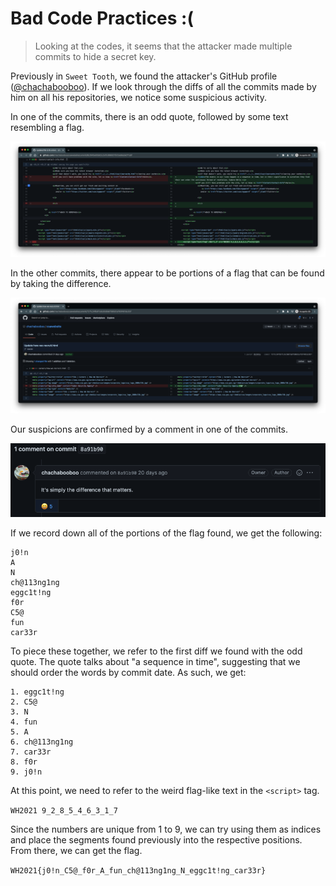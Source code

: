 # Bad Code Practices :​(

> Looking at the codes, it seems that the attacker made multiple commits to hide a secret key.

Previously in `Sweet Tooth`, we found the attacker's GitHub profile ([@chachabooboo](https://github.com/chachabooboo)). If we look through the diffs of all the commits made by him on all his repositories, we notice some suspicious activity.

In one of the commits, there is an odd quote, followed by some text resembling a flag.

![git diff](/images/Bad%20Code%20Practices%20%3A%28_1.png)

In the other commits, there appear to be portions of a flag that can be found by taking the difference.

![git diff](/images/Bad%20Code%20Practices%20%3A%28_2.png)

Our suspicions are confirmed by a comment in one of the commits.

![git diff](/images/Bad%20Code%20Practices%20%3A%28_3.png)

If we record down all of the portions of the flag found, we get the following:
```
j0!n
A
N
ch@113ng1ng
eggc1t!ng
f0r
C5@
fun
car33r
```

To piece these together, we refer to the first diff we found with the odd quote. The quote talks about "a sequence in time", suggesting that we should order the words by commit date. As such, we get:

```
1. eggc1t!ng
2. C5@
3. N
4. fun
5. A
6. ch@113ng1ng
7. car33r
8. f0r
9. j0!n
```

At this point, we need to refer to the weird flag-like text in the `<script>` tag.

`WH2021 9_2_8_5_4_6_3_1_7`

Since the numbers are unique from 1 to 9, we can try using them as indices and place the segments found previously into the respective positions. From there, we can get the flag.

`WH2021{j0!n_C5@_f0r_A_fun_ch@113ng1ng_N_eggc1t!ng_car33r}`
